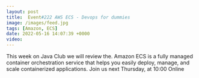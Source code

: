 ```yaml
---
layout: post
title:  Event#222 AWS ECS - Devops for dummies
image: /images/feed.jpg
tags: [Amazon, ECS]
date: 2022-05-16 14:07:39 +0000
video: 
---
```


This week on Java Club we will review the. Amazon ECS is a fully managed container orchestration service that helps you easily deploy, manage, and scale containerized applications.
Join us next Thursday, at 10:00 Online
